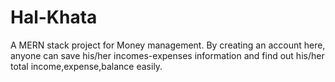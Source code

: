 # Hal-Khata
A MERN stack project for Money management. By creating an account here, anyone can save his/her incomes-expenses information and find out his/her total income,expense,balance easily.

